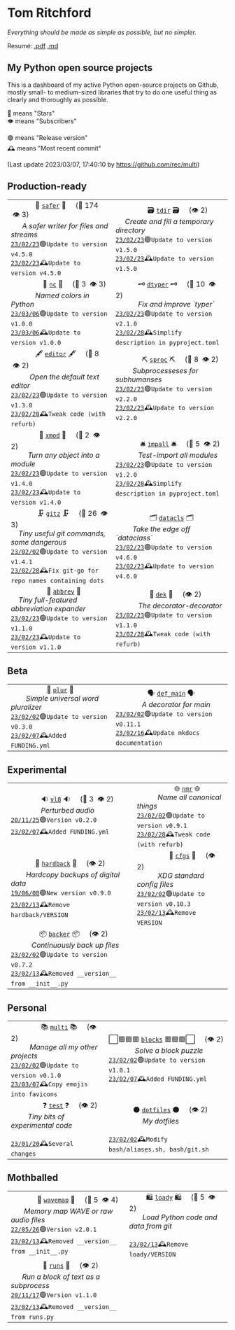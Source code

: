 # Tom Ritchford

_Everything should be made as simple as possible, but no simpler._

Resumé: [.pdf](resume.pdf) [.md](resume.md)

## My Python open source projects

This is a dashboard of my active Python open-source projects on Github, mostly
small- to medium-sized libraries that try to do one useful thing as clearly and
thoroughly as possible.

🌟 means "Stars" <br>
👁 means "Subscribers"

 🟢 means "Release version"  <br>
🕰 means "Most recent commit"

<!--- Automatically generated content below -->

(Last update 2023/03/07, 17:40:10 by https://github.com/rec/multi)

<h2>Production-ready</h2>
<table><tbody><tr><td>&nbsp;&nbsp;&nbsp;&nbsp;&nbsp;&nbsp;&nbsp;&nbsp;&nbsp;&nbsp;&nbsp;&nbsp;&nbsp;🧿 <a href="https://github.com/rec/safer"><code>safer</code></a> 🧿 &nbsp; &nbsp; (🌟 174 &nbsp;👁 3)
<br>
&nbsp;&nbsp;&nbsp;&nbsp;&nbsp;&nbsp;<i>A safer writer for files and streams</i>
<br>
<a href="https://github.com/rec/safer/commit/348ab45"><code>23/02/23</code></a>🟢<code>Update to version v4.5.0</code>
<br>
<a href="https://github.com/rec/safer/commit/348ab45"><code>23/02/23</code></a>🕰<code>Update to version v4.5.0</code></td>

<td>&nbsp;&nbsp;&nbsp;&nbsp;&nbsp;&nbsp;&nbsp;&nbsp;&nbsp;&nbsp;&nbsp;&nbsp;&nbsp;&nbsp;&nbsp;&nbsp;&nbsp;🗃 <a href="https://github.com/rec/tdir"><code>tdir</code></a> 🗃 &nbsp; &nbsp; (👁 2)
<br>
&nbsp;&nbsp;&nbsp;&nbsp;&nbsp;<i>Create and fill a temporary directory</i>
<br>
<a href="https://github.com/rec/tdir/commit/9e96ac7"><code>23/02/23</code></a>🟢<code>Update to version v1.5.0</code>
<br>
<a href="https://github.com/rec/tdir/commit/9e96ac7"><code>23/02/23</code></a>🕰<code>Update to version v1.5.0</code></td>
</tr>
<tr><td>&nbsp;&nbsp;&nbsp;&nbsp;&nbsp;&nbsp;&nbsp;&nbsp;&nbsp;&nbsp;&nbsp;&nbsp;&nbsp;&nbsp;&nbsp;&nbsp;&nbsp;🎨 <a href="https://github.com/rec/nc"><code>nc</code></a> 🎨 &nbsp; &nbsp; (🌟 3 &nbsp;👁 3)
<br>
&nbsp;&nbsp;&nbsp;&nbsp;&nbsp;&nbsp;&nbsp;&nbsp;&nbsp;&nbsp;&nbsp;&nbsp;&nbsp;<i>Named colors in Python</i>
<br>
<a href="https://github.com/rec/nc/commit/e26a2d9"><code>23/03/06</code></a>🟢<code>Update to version v1.0.0</code>
<br>
<a href="https://github.com/rec/nc/commit/e26a2d9"><code>23/03/06</code></a>🕰<code>Update to version v1.0.0</code></td>

<td>&nbsp;&nbsp;&nbsp;&nbsp;&nbsp;&nbsp;&nbsp;&nbsp;&nbsp;&nbsp;&nbsp;&nbsp;🗝 <a href="https://github.com/rec/dtyper"><code>dtyper</code></a> 🗝 &nbsp; &nbsp; (🌟 10 &nbsp;👁 2)
<br>
&nbsp;&nbsp;&nbsp;&nbsp;&nbsp;&nbsp;&nbsp;&nbsp;&nbsp;&nbsp;&nbsp;&nbsp;<i>Fix and improve `typer`</i>
<br>
<a href="https://github.com/rec/dtyper/commit/60ccedb"><code>23/02/23</code></a>🟢<code>Update to version v2.1.0</code>
<br>
<a href="https://github.com/rec/dtyper/commit/0952e76"><code>23/02/28</code></a>🕰<code>Simplify description in pyproject.toml</code></td>
</tr>
<tr><td>&nbsp;&nbsp;&nbsp;&nbsp;&nbsp;&nbsp;&nbsp;&nbsp;&nbsp;&nbsp;&nbsp;&nbsp;&nbsp;🖋 <a href="https://github.com/rec/editor"><code>editor</code></a> 🖋 &nbsp; &nbsp; (🌟 8 &nbsp;👁 2)
<br>
&nbsp;&nbsp;&nbsp;&nbsp;&nbsp;&nbsp;&nbsp;&nbsp;&nbsp;&nbsp;<i>Open the default text editor</i>
<br>
<a href="https://github.com/rec/editor/commit/3654918"><code>23/02/23</code></a>🟢<code>Update to version v1.3.0</code>
<br>
<a href="https://github.com/rec/editor/commit/7a10f9b"><code>23/02/28</code></a>🕰<code>Tweak code (with refurb)</code></td>

<td>&nbsp;&nbsp;&nbsp;&nbsp;&nbsp;&nbsp;&nbsp;&nbsp;&nbsp;&nbsp;&nbsp;&nbsp;&nbsp;&nbsp;⛏ <a href="https://github.com/rec/sproc"><code>sproc</code></a> ⛏ &nbsp; &nbsp; (🌟 8 &nbsp;👁 2)
<br>
&nbsp;&nbsp;&nbsp;&nbsp;&nbsp;&nbsp;&nbsp;&nbsp;&nbsp;<i>Subprocesseses for subhumanses</i>
<br>
<a href="https://github.com/rec/sproc/commit/7a9c0cc"><code>23/02/23</code></a>🟢<code>Update to version v2.2.0</code>
<br>
<a href="https://github.com/rec/sproc/commit/7a9c0cc"><code>23/02/23</code></a>🕰<code>Update to version v2.2.0</code></td>
</tr>
<tr><td>&nbsp;&nbsp;&nbsp;&nbsp;&nbsp;&nbsp;&nbsp;&nbsp;&nbsp;&nbsp;&nbsp;&nbsp;&nbsp;&nbsp;&nbsp;🌱 <a href="https://github.com/rec/xmod"><code>xmod</code></a> 🌱 &nbsp; &nbsp; (🌟 2 &nbsp;👁 2)
<br>
&nbsp;&nbsp;&nbsp;&nbsp;&nbsp;&nbsp;&nbsp;&nbsp;&nbsp;<i>Turn any object into a module</i>
<br>
<a href="https://github.com/rec/xmod/commit/f5a27d1"><code>23/02/23</code></a>🟢<code>Update to version v1.4.0</code>
<br>
<a href="https://github.com/rec/xmod/commit/f5a27d1"><code>23/02/23</code></a>🕰<code>Update to version v1.4.0</code></td>

<td>&nbsp;&nbsp;&nbsp;&nbsp;&nbsp;&nbsp;&nbsp;&nbsp;&nbsp;&nbsp;&nbsp;&nbsp;&nbsp;🛎 <a href="https://github.com/rec/impall"><code>impall</code></a> 🛎 &nbsp; &nbsp; (🌟 5 &nbsp;👁 2)
<br>
&nbsp;&nbsp;&nbsp;&nbsp;&nbsp;&nbsp;&nbsp;&nbsp;&nbsp;&nbsp;&nbsp;&nbsp;<i>Test-import all modules</i>
<br>
<a href="https://github.com/rec/impall/commit/be50763"><code>23/02/23</code></a>🟢<code>Update to version v1.2.0</code>
<br>
<a href="https://github.com/rec/impall/commit/bcc675f"><code>23/02/28</code></a>🕰<code>Simplify description in pyproject.toml</code></td>
</tr>
<tr><td>&nbsp;&nbsp;&nbsp;&nbsp;&nbsp;&nbsp;&nbsp;&nbsp;&nbsp;&nbsp;&nbsp;&nbsp;&nbsp;&nbsp;🗜 <a href="https://github.com/rec/gitz"><code>gitz</code></a> 🗜 &nbsp; &nbsp; (🌟 26 &nbsp;👁 3)
<br>
&nbsp;&nbsp;&nbsp;&nbsp;<i>Tiny useful git commands, some dangerous</i>
<br>
<a href="https://github.com/rec/gitz/commit/f62be1e"><code>23/02/02</code></a>🟢<code>Update to version v1.4.1</code>
<br>
<a href="https://github.com/rec/gitz/commit/716b98f"><code>23/02/28</code></a>🕰<code>Fix git-go for repo names containing dots</code></td>

<td>&nbsp;&nbsp;&nbsp;&nbsp;&nbsp;&nbsp;&nbsp;&nbsp;&nbsp;&nbsp;&nbsp;&nbsp;&nbsp;&nbsp;&nbsp;&nbsp;&nbsp;&nbsp;🗂 <a href="https://github.com/rec/datacls"><code>datacls</code></a> 🗂
<br>
&nbsp;&nbsp;&nbsp;&nbsp;&nbsp;&nbsp;&nbsp;&nbsp;&nbsp;<i>Take the edge off `dataclass`</i>
<br>
<a href="https://github.com/rec/datacls/commit/134a667"><code>23/02/23</code></a>🟢<code>Update to version v4.6.0</code>
<br>
<a href="https://github.com/rec/datacls/commit/134a667"><code>23/02/23</code></a>🕰<code>Update to version v4.6.0</code></td>
</tr>
<tr><td>&nbsp;&nbsp;&nbsp;&nbsp;&nbsp;&nbsp;&nbsp;&nbsp;&nbsp;&nbsp;&nbsp;&nbsp;&nbsp;&nbsp;&nbsp;&nbsp;&nbsp;&nbsp;&nbsp;🐜 <a href="https://github.com/rec/abbrev"><code>abbrev</code></a> 🐜
<br>
&nbsp;&nbsp;&nbsp;&nbsp;<i>Tiny full-featured abbreviation expander</i>
<br>
<a href="https://github.com/rec/abbrev/commit/32bd372"><code>23/02/23</code></a>🟢<code>Update to version v1.1.0</code>
<br>
<a href="https://github.com/rec/abbrev/commit/32bd372"><code>23/02/23</code></a>🕰<code>Update to version v1.1.0</code></td>

<td>&nbsp;&nbsp;&nbsp;&nbsp;&nbsp;&nbsp;&nbsp;&nbsp;&nbsp;&nbsp;&nbsp;&nbsp;&nbsp;&nbsp;&nbsp;&nbsp;&nbsp;&nbsp;🎴 <a href="https://github.com/rec/dek"><code>dek</code></a> 🎴 &nbsp; &nbsp; (👁 2)
<br>
&nbsp;&nbsp;&nbsp;&nbsp;&nbsp;&nbsp;&nbsp;&nbsp;&nbsp;&nbsp;&nbsp;&nbsp;<i>The decorator-decorator</i>
<br>
<a href="https://github.com/rec/dek/commit/87c4f73"><code>23/02/23</code></a>🟢<code>Update to version v1.1.0</code>
<br>
<a href="https://github.com/rec/dek/commit/e2c18b7"><code>23/02/28</code></a>🕰<code>Tweak code (with refurb)</code></td>
</tr></tbody></table>
<p>
<h2>Beta</h2>
<table><tbody><tr><td>&nbsp;&nbsp;&nbsp;&nbsp;&nbsp;&nbsp;&nbsp;&nbsp;&nbsp;&nbsp;&nbsp;&nbsp;&nbsp;&nbsp;&nbsp;&nbsp;&nbsp;&nbsp;&nbsp;🔢 <a href="https://github.com/rec/plur"><code>plur</code></a> 🔢
<br>
&nbsp;&nbsp;&nbsp;&nbsp;&nbsp;&nbsp;&nbsp;&nbsp;<i>Simple universal word pluralizer</i>
<br>
<a href="https://github.com/rec/plur/commit/c816a2c"><code>23/02/02</code></a>🟢<code>Update to version v0.3.0</code>
<br>
<a href="https://github.com/rec/plur/commit/de79e29"><code>23/02/07</code></a>🕰<code>Added FUNDING.yml</code></td>

<td>&nbsp;&nbsp;&nbsp;&nbsp;&nbsp;&nbsp;&nbsp;&nbsp;&nbsp;&nbsp;&nbsp;&nbsp;&nbsp;&nbsp;&nbsp;&nbsp;&nbsp;🗣 <a href="https://github.com/rec/def_main"><code>def_main</code></a> 🗣
<br>
&nbsp;&nbsp;&nbsp;&nbsp;&nbsp;&nbsp;&nbsp;&nbsp;&nbsp;&nbsp;&nbsp;&nbsp;&nbsp;&nbsp;<i>A decorator for main</i>
<br>
<a href="https://github.com/rec/def_main/commit/60f28a9"><code>23/02/02</code></a>🟢<code>Update to version v0.11.1</code>
<br>
<a href="https://github.com/rec/def_main/commit/5210ab5"><code>23/02/16</code></a>🕰<code>Update mkdocs documentation</code></td>
</tr></tbody></table>
<p>
<h2>Experimental</h2>
<table><tbody><tr><td>&nbsp;&nbsp;&nbsp;&nbsp;&nbsp;&nbsp;&nbsp;&nbsp;&nbsp;&nbsp;&nbsp;&nbsp;&nbsp;&nbsp;&nbsp;&nbsp;🔉 <a href="https://github.com/rec/vl8"><code>vl8</code></a> 🔉 &nbsp; &nbsp; (🌟 3 &nbsp;👁 2)
<br>
&nbsp;&nbsp;&nbsp;&nbsp;&nbsp;&nbsp;&nbsp;&nbsp;&nbsp;&nbsp;&nbsp;&nbsp;&nbsp;&nbsp;&nbsp;&nbsp;<i>Perturbed audio</i>
<br>
<a href="https://github.com/rec/vl8/commit/1116916"><code>20/11/25</code></a>🟢<code>Version v0.2.0</code>
<br>
<a href="https://github.com/rec/vl8/commit/6bbf437"><code>23/02/07</code></a>🕰<code>Added FUNDING.yml</code></td>

<td>&nbsp;&nbsp;&nbsp;&nbsp;&nbsp;&nbsp;&nbsp;&nbsp;&nbsp;&nbsp;&nbsp;&nbsp;&nbsp;&nbsp;&nbsp;&nbsp;&nbsp;&nbsp;&nbsp;&nbsp;🌐 <a href="https://github.com/rec/nmr"><code>nmr</code></a> 🌐
<br>
&nbsp;&nbsp;&nbsp;&nbsp;&nbsp;&nbsp;&nbsp;&nbsp;&nbsp;&nbsp;&nbsp;<i>Name all canonical things</i>
<br>
<a href="https://github.com/rec/nmr/commit/9132706"><code>23/02/02</code></a>🟢<code>Update to version v0.9.1</code>
<br>
<a href="https://github.com/rec/nmr/commit/091f5e2"><code>23/02/28</code></a>🕰<code>Tweak code (with refurb)</code></td>
</tr>
<tr><td>&nbsp;&nbsp;&nbsp;&nbsp;&nbsp;&nbsp;&nbsp;&nbsp;&nbsp;&nbsp;&nbsp;&nbsp;&nbsp;📓 <a href="https://github.com/rec/hardback"><code>hardback</code></a> 📓 &nbsp; &nbsp; (👁 2)
<br>
&nbsp;&nbsp;&nbsp;&nbsp;&nbsp;&nbsp;&nbsp;&nbsp;<i>Hardcopy backups of digital data</i>
<br>
<a href="https://github.com/rec/hardback/commit/10d0a66"><code>19/06/08</code></a>🟢<code>New version v0.9.0</code>
<br>
<a href="https://github.com/rec/hardback/commit/9658b70"><code>23/02/13</code></a>🕰<code>Remove hardback/VERSION</code></td>

<td>&nbsp;&nbsp;&nbsp;&nbsp;&nbsp;&nbsp;&nbsp;&nbsp;&nbsp;&nbsp;&nbsp;&nbsp;&nbsp;&nbsp;&nbsp;&nbsp;&nbsp;🍇 <a href="https://github.com/rec/cfgs"><code>cfgs</code></a> 🍇 &nbsp; &nbsp; (👁 2)
<br>
&nbsp;&nbsp;&nbsp;&nbsp;&nbsp;&nbsp;&nbsp;&nbsp;&nbsp;&nbsp;&nbsp;<i>XDG standard config files</i>
<br>
<a href="https://github.com/rec/cfgs/commit/3ea3827"><code>23/02/02</code></a>🟢<code>Update to version v0.10.3</code>
<br>
<a href="https://github.com/rec/cfgs/commit/d61d866"><code>23/02/13</code></a>🕰<code>Remove VERSION</code></td>
</tr>
<tr><td>&nbsp;&nbsp;&nbsp;&nbsp;&nbsp;&nbsp;&nbsp;&nbsp;&nbsp;&nbsp;&nbsp;&nbsp;&nbsp;&nbsp;&nbsp;📦 <a href="https://github.com/rec/backer"><code>backer</code></a> 📦 &nbsp; &nbsp; (👁 2)
<br>
&nbsp;&nbsp;&nbsp;&nbsp;&nbsp;&nbsp;&nbsp;&nbsp;&nbsp;&nbsp;&nbsp;<i>Continuously back up files</i>
<br>
<a href="https://github.com/rec/backer/commit/7512980"><code>23/02/02</code></a>🟢<code>Update to version v0.7.2</code>
<br>
<a href="https://github.com/rec/backer/commit/ac40621"><code>23/02/13</code></a>🕰<code>Removed __version__ from __init__.py</code></td>
</tr></tbody></table>
<p>
<h2>Personal</h2>
<table><tbody><tr><td>&nbsp;&nbsp;&nbsp;&nbsp;&nbsp;&nbsp;&nbsp;&nbsp;&nbsp;&nbsp;&nbsp;&nbsp;&nbsp;&nbsp;&nbsp;&nbsp;📚 <a href="https://github.com/rec/multi"><code>multi</code></a> 📚 &nbsp; &nbsp; (👁 2)
<br>
&nbsp;&nbsp;&nbsp;&nbsp;&nbsp;&nbsp;&nbsp;&nbsp;&nbsp;&nbsp;<i>Manage all my other projects</i>
<br>
<a href="https://github.com/rec/multi/commit/b48d9d1"><code>23/02/02</code></a>🟢<code>Update to version v0.1.0</code>
<br>
<a href="https://github.com/rec/multi/commit/6b5ff6d"><code>23/03/07</code></a>🕰<code>Copy emojis into favicons</code></td>

<td>⬜🟩🟦🟥 <a href="https://github.com/rec/blocks"><code>blocks</code></a> 🟥🟦🟩⬜ &nbsp; &nbsp; (👁 2)
<br>
&nbsp;&nbsp;&nbsp;&nbsp;&nbsp;&nbsp;&nbsp;&nbsp;&nbsp;&nbsp;&nbsp;&nbsp;&nbsp;&nbsp;<i>Solve a block puzzle</i>
<br>
<a href="https://github.com/rec/blocks/commit/0a68f51"><code>23/02/02</code></a>🟢<code>Update to version v1.0.1</code>
<br>
<a href="https://github.com/rec/blocks/commit/af57dc8"><code>23/02/07</code></a>🕰<code>Added FUNDING.yml</code></td>
</tr>
<tr><td>&nbsp;&nbsp;&nbsp;&nbsp;&nbsp;&nbsp;&nbsp;&nbsp;&nbsp;&nbsp;&nbsp;&nbsp;&nbsp;&nbsp;&nbsp;&nbsp;&nbsp;❓ <a href="https://github.com/rec/test"><code>test</code></a> ❓ &nbsp; &nbsp; (👁 2)
<br>
&nbsp;&nbsp;&nbsp;&nbsp;&nbsp;&nbsp;&nbsp;&nbsp;&nbsp;<i>Tiny bits of experimental code</i>
<br>

<br>
<a href="https://github.com/rec/test/commit/65a1186"><code>23/01/20</code></a>🕰<code>Several changes</code></td>

<td>&nbsp;&nbsp;&nbsp;&nbsp;&nbsp;&nbsp;&nbsp;&nbsp;&nbsp;&nbsp;&nbsp;&nbsp;&nbsp;⚫ <a href="https://github.com/rec/dotfiles"><code>dotfiles</code></a> ⚫ &nbsp; &nbsp; (👁 2)
<br>
&nbsp;&nbsp;&nbsp;&nbsp;&nbsp;&nbsp;&nbsp;&nbsp;&nbsp;&nbsp;&nbsp;&nbsp;&nbsp;&nbsp;&nbsp;&nbsp;&nbsp;&nbsp;<i>My dotfiles</i>
<br>

<br>
<a href="https://github.com/rec/dotfiles/commit/c36a586"><code>23/02/02</code></a>🕰<code>Modify bash/aliases.sh, bash/git.sh</code></td>
</tr></tbody></table>
<p>
<h2>Mothballed</h2>
<table><tbody><tr><td>&nbsp;&nbsp;&nbsp;&nbsp;&nbsp;&nbsp;&nbsp;&nbsp;&nbsp;&nbsp;&nbsp;&nbsp;&nbsp;&nbsp;🌊 <a href="https://github.com/rec/wavemap"><code>wavemap</code></a> 🌊 &nbsp; &nbsp; (🌟 5 &nbsp;👁 4)
<br>
&nbsp;&nbsp;&nbsp;&nbsp;&nbsp;&nbsp;&nbsp;<i>Memory map WAVE or raw audio files</i>
<br>
<a href="https://github.com/rec/wavemap/commit/e894c14"><code>22/05/26</code></a>🟢<code>Version v2.0.1</code>
<br>
<a href="https://github.com/rec/wavemap/commit/cd18842"><code>23/02/13</code></a>🕰<code>Removed __version__ from __init__.py</code></td>

<td>&nbsp;&nbsp;&nbsp;&nbsp;&nbsp;&nbsp;&nbsp;&nbsp;&nbsp;🛍 <a href="https://github.com/timedata-org/loady"><code>loady</code></a> 🛍 &nbsp; &nbsp; (🌟 5 &nbsp;👁 2)
<br>
&nbsp;&nbsp;&nbsp;&nbsp;&nbsp;&nbsp;&nbsp;<i>Load Python code and data from git</i>
<br>

<br>
<a href="https://github.com/timedata-org/loady/commit/872ffa1"><code>23/02/13</code></a>🕰<code>Remove loady/VERSION</code></td>
</tr>
<tr><td>&nbsp;&nbsp;&nbsp;&nbsp;&nbsp;&nbsp;&nbsp;&nbsp;&nbsp;&nbsp;&nbsp;&nbsp;&nbsp;&nbsp;&nbsp;&nbsp;&nbsp;🏃 <a href="https://github.com/rec/runs"><code>runs</code></a> 🏃 &nbsp; &nbsp; (👁 2)
<br>
&nbsp;&nbsp;&nbsp;&nbsp;&nbsp;&nbsp;<i>Run a block of text as a subprocess</i>
<br>
<a href="https://github.com/rec/runs/commit/787ccb5"><code>20/11/17</code></a>🟢<code>Version v1.1.0</code>
<br>
<a href="https://github.com/rec/runs/commit/2c8d333"><code>23/02/13</code></a>🕰<code>Removed __version__ from runs.py</code></td>
</tr></tbody></table>